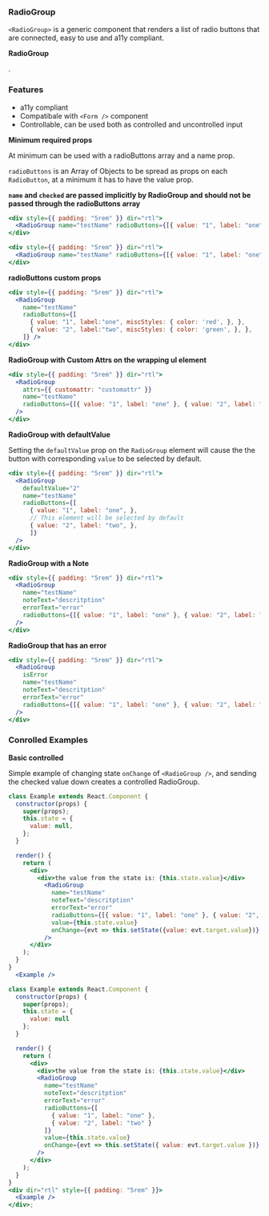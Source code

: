 ### RadioGroup

`<RadioGroup>` is a generic component that renders a list of radio buttons that are connected, easy to use and a11y compliant.

**RadioGroup**

.

### Features

* a11y compliant
* Compatibale with `<Form />` component
* Controllable, can be used both as controlled and uncontrolled input

**Minimum required props**

At minimum can be used with a radioButtons array and a name prop.

`radioButtons` is an Array of Objects to be spread as props on each `RadioButton`, at a minimum it has to have the value prop.

**`name` and `checked` are passed implicitly by RadioGroup and should not be passed through the radioButtons array**

```jsx static
<div style={{ padding: "5rem" }} dir="rtl">
  <RadioGroup name="testName" radioButtons={[{ value: "1", label: "one" }, { value: "2", label: "two" }]} />
</div>
```

```jsx
<div style={{ padding: "5rem" }} dir="rtl">
  <RadioGroup name="testName" radioButtons={[{ value: "1", label: "one" }, { value: "2", label: "two" }]} />
</div>
```

**radioButtons custom props**

```jsx
<div style={{ padding: "5rem" }} dir="rtl">
  <RadioGroup 
    name="testName" 
    radioButtons={[
      { value: "1", label:"one", miscStyles: { color: 'red', }, }, 
      { value: "2", label:"two", miscStyles: { color: 'green', }, },
    ]} />
</div>
```

**RadioGroup with Custom Attrs on the wrapping ul element**

```jsx static
<div style={{ padding: "5rem" }} dir="rtl">
  <RadioGroup
    attrs={{ customattr: "customattr" }}
    name="testName"
    radioButtons={[{ value: "1", label: "one" }, { value: "2", label: "two" }]}
  />
</div>
```

**RadioGroup with defaultValue**

Setting the `defaultValue` prop on the `RadioGroup` element will cause the
the button with corresponding `value` to be selected by default.

```jsx static
<div style={{ padding: "5rem" }} dir="rtl">
  <RadioGroup
    defaultValue="2"
    name="testName"
    radioButtons={[
      { value: "1", label: "one", }, 
      // This element will be selected by default
      { value: "2", label: "two", },
      ]}
  />
</div>
```

**RadioGroup with a Note**

```jsx
<div style={{ padding: "5rem" }} dir="rtl">
  <RadioGroup
    name="testName"
    noteText="descritption"
    errorText="error"
    radioButtons={[{ value: "1", label: "one" }, { value: "2", label: "two" }]}
  />
</div>
```

**RadioGroup that has an error**

```jsx
<div style={{ padding: "5rem" }} dir="rtl">
  <RadioGroup
    isError
    name="testName"
    noteText="descritption"
    errorText="error"
    radioButtons={[{ value: "1", label: "one" }, { value: "2", label: "two" }]}
  />
</div>
```

### Conrolled Examples

**Basic controlled**

Simple example of changing state `onChange` of `<RadioGroup />`, and sending the checked value down creates a controlled RadioGroup.

```jsx static
class Example extends React.Component {
  constructor(props) {
    super(props);
    this.state = {
      value: null,
    };
  }

  render() {
    return (
      <div>
        <div>the value from the state is: {this.state.value}</div>
          <RadioGroup
            name="testName"
            noteText="descritption"
            errorText="error"
            radioButtons={[{ value: "1", label: "one" }, { value: "2", label: "two" }]}
            value={this.state.value}
            onChange={evt => this.setState({value: evt.target.value})}
          />
      </div>
    );
  }
}
  <Example />
```

```jsx
class Example extends React.Component {
  constructor(props) {
    super(props);
    this.state = {
      value: null
    };
  }

  render() {
    return (
      <div>
        <div>the value from the state is: {this.state.value}</div>
        <RadioGroup
          name="testName"
          noteText="descritption"
          errorText="error"
          radioButtons={[
            { value: "1", label: "one" },
            { value: "2", label: "two" }
          ]}
          value={this.state.value}
          onChange={evt => this.setState({ value: evt.target.value })}
        />
      </div>
    );
  }
}
<div dir="rtl" style={{ padding: "5rem" }}>
  <Example />
</div>;
```
